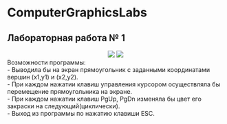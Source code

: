 # ComputerGraphicsLabs
## Лабораторная работа № 1
<div align="center">
<img src="https://img.shields.io/codecov/c/github/RomanTsitsunov/ComputerGraphicsLabs"/>
<img src="https://img.shields.io/badge/python-black"/>
</div>
<div>
Возможности программы:
<br>
- Выводила бы на экран прямоугольник с заданными координатами вершин (x1,y1) и (x2,y2).
<br>
- При каждом нажатии клавиш управления курсором осуществляла бы перемещение прямоугольника на экране.
<br>
- При каждом нажатии клавиш PgUp, PgDn изменяла бы цвет его закраски на следующий(циклически).
<br>
- Выход из программы по нажатию клавиши ESC.
</div>
